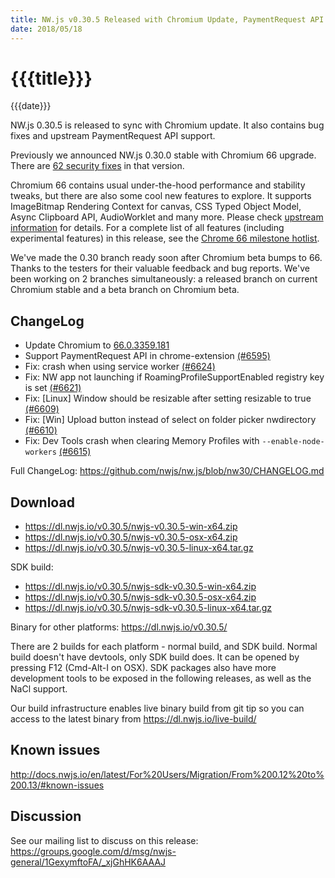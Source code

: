 ```yaml
---
title: NW.js v0.30.5 Released with Chromium Update, PaymentRequest API Support
date: 2018/05/18
---
```

# {{{title}}}
{{{date}}}

NW.js 0.30.5 is released to sync with Chromium update. It also contains bug fixes and upstream PaymentRequest API support.

Previously we announced NW.js 0.30.0 stable with Chromium 66 upgrade. There are [62 security fixes](https://chromereleases.googleblog.com/2018/04/stable-channel-update-for-desktop.html) in that version.

Chromium 66 contains usual under-the-hood performance and stability tweaks, but there are also some cool new features to explore. It supports ImageBitmap Rendering Context for canvas, CSS Typed Object Model, Async Clipboard API, AudioWorklet and many more. Please check [upstream information](https://developers.google.com/web/updates/2018/04/nic66) for details. For a complete list of all features (including experimental features) in this release, see the [Chrome 66 milestone hotlist](https://www.chromestatus.com/features#milestone=66).

We've made the 0.30 branch ready soon after Chromium beta bumps to 66. Thanks to the testers for their valuable feedback and bug reports. We've been working on 2 branches simultaneously: a released branch on current Chromium stable and a beta branch on Chromium beta.

## ChangeLog

- Update Chromium to [66.0.3359.181](https://chromereleases.googleblog.com/2018/05/stable-channel-update-for-desktop_15.html)
- Support PaymentRequest API in chrome-extension [(#6595)](https://github.com/nwjs/nw.js/issues/6595)
- Fix: crash when using service worker [(#6624)](https://github.com/nwjs/nw.js/issues/6624)
- Fix: NW app not launching if RoamingProfileSupportEnabled registry key is set [(#6621)](https://github.com/nwjs/nw.js/issues/6621)
- Fix: [Linux] Window should be resizable after setting resizable to true [(#6609)](https://github.com/nwjs/nw.js/issues/6609)
- Fix: [Win] Upload button instead of select on folder picker nwdirectory [(#6610)](https://github.com/nwjs/nw.js/issues/6610)
- Fix: Dev Tools crash when clearing Memory Profiles with `--enable-node-workers` [(#6615)](https://github.com/nwjs/nw.js/issues/6615)

Full ChangeLog: https://github.com/nwjs/nw.js/blob/nw30/CHANGELOG.md

## Download 

* https://dl.nwjs.io/v0.30.5/nwjs-v0.30.5-win-x64.zip 
* https://dl.nwjs.io/v0.30.5/nwjs-v0.30.5-osx-x64.zip 
* https://dl.nwjs.io/v0.30.5/nwjs-v0.30.5-linux-x64.tar.gz 

SDK build: 
* https://dl.nwjs.io/v0.30.5/nwjs-sdk-v0.30.5-win-x64.zip 
* https://dl.nwjs.io/v0.30.5/nwjs-sdk-v0.30.5-osx-x64.zip 
* https://dl.nwjs.io/v0.30.5/nwjs-sdk-v0.30.5-linux-x64.tar.gz 

Binary for other platforms: https://dl.nwjs.io/v0.30.5/ 

There are 2 builds for each platform - normal build, and SDK build. Normal build doesn't have devtools, only SDK build does. lt can be opened by pressing F12 (Cmd-Alt-I on OSX). SDK packages also have more development tools to be exposed in the following releases, as well as the NaCl support.

Our build infrastructure enables live binary build from git tip so you can access to the latest binary from https://dl.nwjs.io/live-build/ 

## Known issues 
 
http://docs.nwjs.io/en/latest/For%20Users/Migration/From%200.12%20to%200.13/#known-issues

## Discussion

See our mailing list to discuss on this release: https://groups.google.com/d/msg/nwjs-general/1GexymftoFA/_xjGhHK6AAAJ
